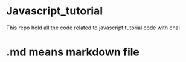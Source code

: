 # Javascript_tutorial
This repo hold all the code related to javascript tutorial code with chai

# .md means markdown file
